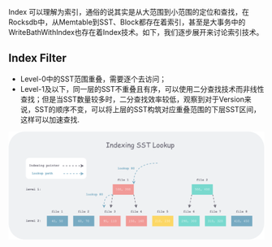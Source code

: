 Index 可以理解为索引，通俗的说其实是从大范围到小范围的定位和查找，在Rocksdb中，从Memtable到SST、Block都存在着索引，甚至是大事务中的WriteBathWithIndex也存在着Index技术。如下，我们逐步展开来讨论索引技术。
## Index Filter
- Level-0中的SST范围重叠，需要逐个去访问；
- Level-1及以下，同一层的SST不重叠且有序，可以使用二分查找技术而非线性查找；但是当SST数量较多时，二分查找效率较低，观察到对于Version来说，SST的顺序不变，可以将上层的SST构筑对应重叠范围的下层SST区间，这样可以加速查找.  
<img src="images/indexing-sst.png" width="960px" />
